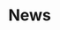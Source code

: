 # News
<?php
$hostname = "http://localhost/news-template";
$conn = mysqli_connect("localhost", "root", "", "news-template") or die ("Connection failed: ". mysqli_connect_error());
?>
